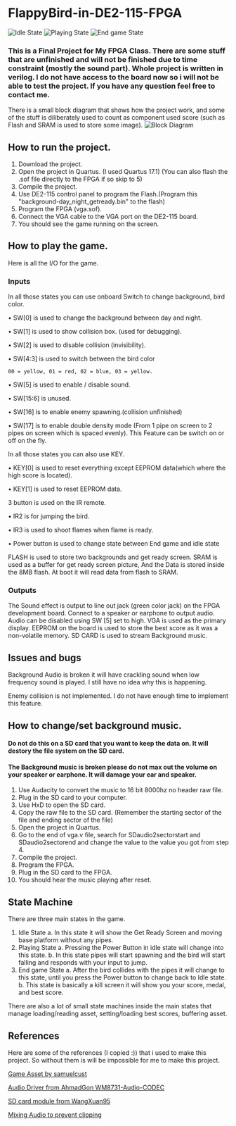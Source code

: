 # FlappyBird-in-DE2-115-FPGA
![Idle State](image-1.png)
![Playing State](image-2.png)
![End game State](image-3.png)
### This is a Final Project for My FPGA Class. There are some stuff that are unfinished and will not be finished due to time constraint (mostly the sound part). Whole project is written in verilog. I do not have access to the board now so i will not be able to test the project. If you have any question feel free to contact me.
There is a small block diagram that shows how the project work, and some of the stuff is diliberately used to count as component used score (such as Flash and SRAM is used to store some image).
![Block Diagram](image.png)
## How to run the project.
1. Download the project.
2. Open the project in Quartus. (I used Quartus 17.1) (You can also flash the .sof file directly to the FPGA if so skip to 5)
3. Compile the project.
4. Use DE2-115 control panel to program the Flash.(Program this "background-day_night_getready.bin" to the flash)
5. Program the FPGA (vga.sof).
6. Connect the VGA cable to the VGA port on the DE2-115 board.
7. You should see the game running on the screen.

## How to play the game.
Here is all the I/O for the game.
### Inputs
In all those states you can use onboard Switch to change background, bird color. 

•	SW[0] is used to change the background between day and night.

•	SW[1] is used to show collision box. (used for debugging).

•	SW[2] is used to disable collision (invisibility).

•	SW[4:3] is used to switch between the bird color 

	00 = yellow, 01 = red, 02 = blue, 03 = yellow.
•	SW[5] is used to enable / disable sound.

•	SW[15:6] is unused.

•	SW[16] is to enable enemy spawning.(collision unfinished)

•	SW[17] is to enable double density mode (From 1 pipe on screen to 2 pipes  on screen which is spaced evenly). This Feature can be switch on or off on the fly.


In all those states you can also use KEY.

•	KEY[0] is used to reset everything except EEPROM data(which where the high score is located).

•	KEY[1] is used to reset EEPROM data.


3 button is used on the IR remote.

•	IR2 is for jumping the bird.

•	IR3 is used to shoot flames when flame is ready.

•	Power button is used to change state between End game and idle state 

FLASH is used to store two backgrounds and get ready screen.
SRAM is used as a buffer for get ready screen picture, And the Data is stored inside the 8MB flash. At boot it will read data from flash to SRAM.

### Outputs
The Sound effect is output to line out jack (green color jack) on the FPGA development board. Connect to a speaker or earphone to output audio. Audio can be disabled using SW [5] set to high.
VGA is used as the primary display.
EEPROM on the board is used to store the best score as it was a non-volatile memory.
SD CARD is used to stream Background music.


## Issues and bugs

Background Audio is broken it will have crackling sound when low frequency sound is played. I still have no idea why this is happening.

Enemy collision is not implemented. I do not have enough time to implement this feature.


## How to change/set background music.
#### Do not do this on a SD card that you want to keep the data on. It will destory the file system on the SD card.
#### The Background music is broken please do not max out the volume on your speaker or earphone. It will damage your ear and speaker.
1. Use Audacity to convert the music to 16 bit 8000hz no header raw file.
2. Plug in the SD card to your computer.
3. Use HxD to open the SD card.
4. Copy the raw file to the SD card. (Remember the starting sector of the file and ending sector of the file)
5. Open the project in Quartus.
6. Go to the end of vga.v file, search for SDaudio2sectorstart and SDaudio2sectorend and change the value to the value you got from step 4.
7. Compile the project.
8. Program the FPGA.
9. Plug in the SD card to the FPGA.
10. You should hear the music playing after reset.


## State Machine
There are three main states in the game.
1.	Idle State
a.	In this state it will show the Get Ready Screen and moving base platform without any pipes.
2.	Playing State
a.	Pressing the Power Button in idle state will change into this state.
b.	In this state pipes will start spawning and the bird will start falling and responds with your input to jump.
3.	End game State
a.	After the bird collides with the pipes it will change to this state, until you press the Power button to change back to Idle state.
b.	This state is basically a kill screen it will show you your score, medal, and best score.

There are also a lot of small state machines inside the main states that manage loading/reading asset, setting/loading best scores, buffering asset.


## References
Here are some of the references (I copied :)) that i used to make this project. So without them is will be impossible for me to make this project.

[Game Asset by samuelcust](https://github.com/samuelcust/flappy-bird-assets)

[Audio Driver from AhmadGon WM8731-Audio-CODEC](https://github.com/AhmadGon/WM8731-Audio-CODEC)

[SD card module from WangXuan95](https://github.com/WangXuan95/FPGA-SDcard-Reader)

[Mixing Audio to prevent clipping](https://www.vttoth.com/CMS/technical-notes/?view=article&id=68)

